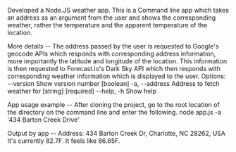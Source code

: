 Developed a Node.JS weather app.
This is a Command line app which takes an address as an argument from the user and shows the corresponding weather, rather the temperature and the apparent temperature of the location.

More details -- The address passed by the user is requested to Google's geocode APIs which responds with corresponding address
information, more importantly the latitude and longitude of the location. This information is then requested to
Forecast.io's Dark Sky API which then responds with corresponding weather information which is displayed to the user.
Options:
  --version      Show version number                                   [boolean]
  -a, --address  Address to fetch weather for                [string] [required]
  --help, -h     Show help

App usage example -- After cloning the project, go to the root location of the directory on the command line
and enter the following.
node app.js -a '434 Barton Creek Drive'

Output by app --
Address: 434 Barton Creek Dr, Charlotte, NC 28262, USA
It's currently 82.7F. It feels like 86.65F.
